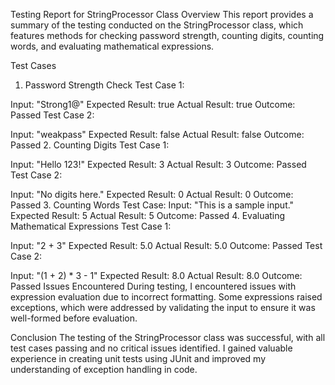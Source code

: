 Testing Report for StringProcessor Class
Overview
This report provides a summary of the testing conducted on the StringProcessor class, which features methods for checking password strength, counting digits, counting words, and evaluating mathematical expressions.

Test Cases
1. Password Strength Check
Test Case 1:

Input: "Strong1@"
Expected Result: true
Actual Result: true
Outcome: Passed
Test Case 2:

Input: "weakpass"
Expected Result: false
Actual Result: false
Outcome: Passed
2. Counting Digits
Test Case 1:

Input: "Hello 123!"
Expected Result: 3
Actual Result: 3
Outcome: Passed
Test Case 2:

Input: "No digits here."
Expected Result: 0
Actual Result: 0
Outcome: Passed
3. Counting Words
Test Case:
Input: "This is a sample input."
Expected Result: 5
Actual Result: 5
Outcome: Passed
4. Evaluating Mathematical Expressions
Test Case 1:

Input: "2 + 3"
Expected Result: 5.0
Actual Result: 5.0
Outcome: Passed
Test Case 2:

Input: "(1 + 2) * 3 - 1"
Expected Result: 8.0
Actual Result: 8.0
Outcome: Passed
Issues Encountered
During testing, I encountered issues with expression evaluation due to incorrect formatting. Some expressions raised exceptions, which were addressed by validating the input to ensure it was well-formed before evaluation.

Conclusion
The testing of the StringProcessor class was successful, with all test cases passing and no critical issues identified. I gained valuable experience in creating unit tests using JUnit and improved my understanding of exception handling in code.
